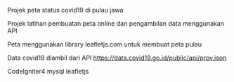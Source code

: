 Projek peta status covid19 di pulau jawa

Projek latihan pembuatan peta online dan pengambilan data menggunakan API

Peta menggunakan library leafletjs.com untuk membuat peta pulau

Data covid19 diambil dari API https://data.covid19.go.id/public/api/prov.json

CodeIgniter4
mysql
leafletjs
